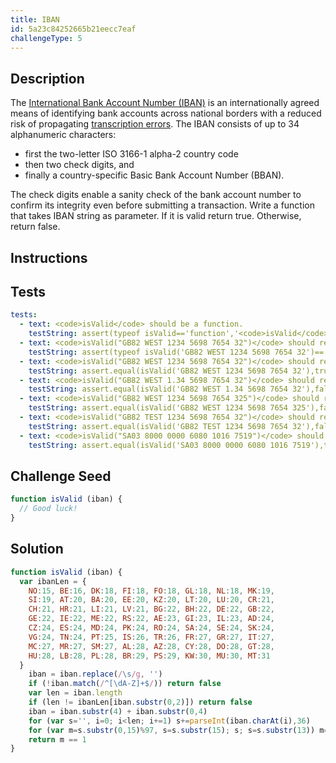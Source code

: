 ```yaml
---
title: IBAN
id: 5a23c84252665b21eecc7eaf
challengeType: 5
---
```


## Description
<section id='description'>
The  <a href="https://en.wikipedia.org/wiki/International_Bank_Account_Number">International Bank Account Number (IBAN)</a>  is an internationally agreed means of identifying bank accounts across national borders with a reduced risk of propagating <a href="https://en.wikipedia.org/wiki/Transcription_error">transcription errors</a>.
The IBAN consists of up to 34 alphanumeric characters:
<ul>
<li>first the two-letter ISO 3166-1 alpha-2 country code</li>
<li>then two check digits, and</li>
<li>finally a country-specific Basic Bank Account Number (BBAN).</li>
</ul>
The check digits enable a sanity check of the bank account number to confirm its integrity even before submitting a transaction.
Write a function that takes IBAN string as parameter. If it is valid return true. Otherwise, return false.
</section>

## Instructions
<section id='instructions'>

</section>

## Tests
<section id='tests'>

```yml
tests:
  - text: <code>isValid</code> should be a function.
    testString: assert(typeof isValid=='function','<code>isValid</code> should be a function.');
  - text: <code>isValid("GB82 WEST 1234 5698 7654 32")</code> should return a boolean.
    testString: assert(typeof isValid('GB82 WEST 1234 5698 7654 32')=='boolean','<code>isValid("GB82 WEST 1234 5698 7654 32")</code> should return a boolean.');
  - text: <code>isValid("GB82 WEST 1234 5698 7654 32")</code> should return <code>true</code>.
    testString: assert.equal(isValid('GB82 WEST 1234 5698 7654 32'),true,'<code>isValid("GB82 WEST 1234 5698 7654 32")</code> should return <code>true</code>.');
  - text: <code>isValid("GB82 WEST 1.34 5698 7654 32")</code> should return <code>false</code>.
    testString: assert.equal(isValid('GB82 WEST 1.34 5698 7654 32'),false,'<code>isValid("GB82 WEST 1.34 5698 7654 32")</code> should return <code>false</code>.');
  - text: <code>isValid("GB82 WEST 1234 5698 7654 325")</code> should return <code>false</code>.
    testString: assert.equal(isValid('GB82 WEST 1234 5698 7654 325'),false,'<code>isValid("GB82 WEST 1234 5698 7654 325")</code> should return <code>false</code>.');
  - text: <code>isValid("GB82 TEST 1234 5698 7654 32")</code> should return <code>false</code>.
    testString: assert.equal(isValid('GB82 TEST 1234 5698 7654 32'),false,'<code>isValid("GB82 TEST 1234 5698 7654 32")</code> should return <code>false</code>.');
  - text: <code>isValid("SA03 8000 0000 6080 1016 7519")</code> should return <code>true</code>.
    testString: assert.equal(isValid('SA03 8000 0000 6080 1016 7519'),true,'<code>isValid("SA03 8000 0000 6080 1016 7519")</code> should return <code>true</code>.');

```

</section>

## Challenge Seed
<section id='challengeSeed'>

<div id='js-seed'>

```js
function isValid (iban) {
  // Good luck!
}
```

</div>

</section>

## Solution
<section id='solution'>


```js
function isValid (iban) {
  var ibanLen = {
  	NO:15, BE:16, DK:18, FI:18, FO:18, GL:18, NL:18, MK:19,
  	SI:19, AT:20, BA:20, EE:20, KZ:20, LT:20, LU:20, CR:21,
  	CH:21, HR:21, LI:21, LV:21, BG:22, BH:22, DE:22, GB:22,
  	GE:22, IE:22, ME:22, RS:22, AE:23, GI:23, IL:23, AD:24,
  	CZ:24, ES:24, MD:24, PK:24, RO:24, SA:24, SE:24, SK:24,
  	VG:24, TN:24, PT:25, IS:26, TR:26, FR:27, GR:27, IT:27,
  	MC:27, MR:27, SM:27, AL:28, AZ:28, CY:28, DO:28, GT:28,
  	HU:28, LB:28, PL:28, BR:29, PS:29, KW:30, MU:30, MT:31
  }
	iban = iban.replace(/\s/g, '')
	if (!iban.match(/^[\dA-Z]+$/)) return false
	var len = iban.length
	if (len != ibanLen[iban.substr(0,2)]) return false
	iban = iban.substr(4) + iban.substr(0,4)
	for (var s='', i=0; i<len; i+=1) s+=parseInt(iban.charAt(i),36)
	for (var m=s.substr(0,15)%97, s=s.substr(15); s; s=s.substr(13)) m=(m+s.substr(0,13))%97
	return m == 1
}

```

</section>
